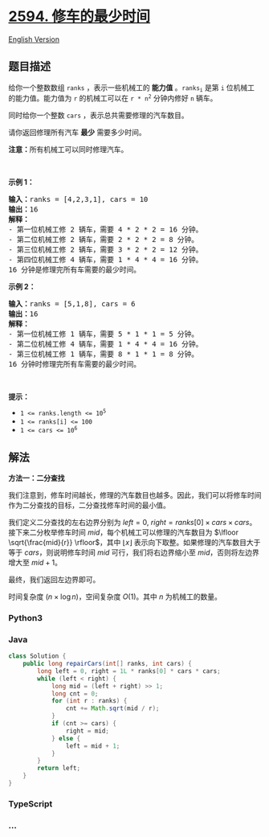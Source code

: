 # [2594. 修车的最少时间](https://leetcode.cn/problems/minimum-time-to-repair-cars)

[English Version](/solution/2500-2599/2594.Minimum%20Time%20to%20Repair%20Cars/README_EN.md)

## 题目描述

<!-- 这里写题目描述 -->

<p>给你一个整数数组&nbsp;<code>ranks</code>&nbsp;，表示一些机械工的 <strong>能力值</strong>&nbsp;。<code>ranks<sub>i</sub></code> 是第 <code>i</code> 位机械工的能力值。能力值为&nbsp;<code>r</code>&nbsp;的机械工可以在&nbsp;<code>r * n<sup>2</sup></code>&nbsp;分钟内修好&nbsp;<code>n</code>&nbsp;辆车。</p>

<p>同时给你一个整数&nbsp;<code>cars</code>&nbsp;，表示总共需要修理的汽车数目。</p>

<p>请你返回修理所有汽车&nbsp;<strong>最少</strong>&nbsp;需要多少时间。</p>

<p><strong>注意：</strong>所有机械工可以同时修理汽车。</p>

<p>&nbsp;</p>

<p><strong>示例 1：</strong></p>

<pre>
<b>输入：</b>ranks = [4,2,3,1], cars = 10
<b>输出：</b>16
<b>解释：</b>
- 第一位机械工修 2 辆车，需要 4 * 2 * 2 = 16 分钟。
- 第二位机械工修 2 辆车，需要 2 * 2 * 2 = 8 分钟。
- 第三位机械工修 2 辆车，需要 3 * 2 * 2 = 12 分钟。
- 第四位机械工修 4 辆车，需要 1 * 4 * 4 = 16 分钟。
16 分钟是修理完所有车需要的最少时间。
</pre>

<p><strong>示例 2：</strong></p>

<pre>
<b>输入：</b>ranks = [5,1,8], cars = 6
<b>输出：</b>16
<b>解释：</b>
- 第一位机械工修 1 辆车，需要 5 * 1 * 1 = 5 分钟。
- 第二位机械工修 4 辆车，需要 1 * 4 * 4 = 16 分钟。
- 第三位机械工修 1 辆车，需要 8 * 1 * 1 = 8 分钟。
16 分钟时修理完所有车需要的最少时间。
</pre>

<p>&nbsp;</p>

<p><strong>提示：</strong></p>

<ul>
	<li><code>1 &lt;= ranks.length &lt;= 10<sup>5</sup></code></li>
	<li><code>1 &lt;= ranks[i] &lt;= 100</code></li>
	<li><code>1 &lt;= cars &lt;= 10<sup>6</sup></code></li>
</ul>

## 解法

<!-- 这里可写通用的实现逻辑 -->

**方法一：二分查找**

我们注意到，修车时间越长，修理的汽车数目也越多。因此，我们可以将修车时间作为二分查找的目标，二分查找修车时间的最小值。

我们定义二分查找的左右边界分别为 $left=0$, $right=ranks[0] \times cars \times cars$。接下来二分枚举修车时间 $mid$，每个机械工可以修理的汽车数目为 $\lfloor \sqrt{\frac{mid}{r}} \rfloor$，其中 $\lfloor x \rfloor$ 表示向下取整。如果修理的汽车数目大于等于 $cars$，则说明修车时间 $mid$ 可行，我们将右边界缩小至 $mid$，否则将左边界增大至 $mid+1$。

最终，我们返回左边界即可。

时间复杂度 $(n \times \log n)$，空间复杂度 $O(1)$。其中 $n$ 为机械工的数量。

<!-- tabs:start -->

### **Python3**

<!-- 这里可写当前语言的特殊实现逻辑 -->



### **Java**

<!-- 这里可写当前语言的特殊实现逻辑 -->

```java
class Solution {
    public long repairCars(int[] ranks, int cars) {
        long left = 0, right = 1L * ranks[0] * cars * cars;
        while (left < right) {
            long mid = (left + right) >> 1;
            long cnt = 0;
            for (int r : ranks) {
                cnt += Math.sqrt(mid / r);
            }
            if (cnt >= cars) {
                right = mid;
            } else {
                left = mid + 1;
            }
        }
        return left;
    }
}
```









### **TypeScript**



### **...**

```

```


